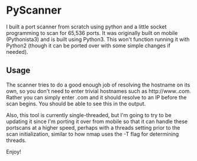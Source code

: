 # PyScanner

I built a port scanner from scratch using python and a little socket programming to scan for 65,536 ports. It was originally built on mobile (Pythonista3) and is built using Python3. This won't function running it with Python2 (though it can be ported over with some simple changes if needed).

## Usage

The scanner tries to do a good enough job of resolving the hostname on its own, so you don't need to enter trivial hostnames such as http://www.<whatever>.com. Rather you can simply enter <whatever>.com and it should resolve to an IP before the scan begins. You should be able to see this in the output.

Also, this tool is currently single-threaded, but I'm going to try to be updating it since I'm porting it over from mobile so that it can handle these portscans at a higher speed, perhaps with a threads setting prior to the scan initialization, similar to how nmap uses the -T flag for determining threads.

Enjoy!
